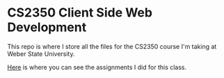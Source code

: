 # CS2350 Client Side Web Development

This repo is where I store all the files for the CS2350 course I'm taking at Weber State University.

[Here](https://icarus.cs.weber.edu/~nd37549#projects) is where you can see the assignments I did for this class.
